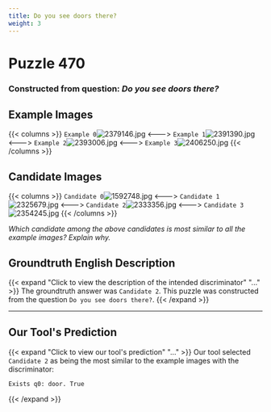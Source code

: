 ```yaml
---
title: Do you see doors there?
weight: 3
---
```


# Puzzle 470
### Constructed from question: _Do you see doors there?_


## Example Images
{{< columns >}}
`Example 0`![2379146.jpg](/gqa_images/2379146.jpg)
<--->
`Example 1`![2391390.jpg](/gqa_images/2391390.jpg)
<--->
`Example 2`![2393006.jpg](/gqa_images/2393006.jpg)
<--->
`Example 3`![2406250.jpg](/gqa_images/2406250.jpg)
{{< /columns >}}

## Candidate Images
{{< columns >}}
`Candidate 0`![1592748.jpg](/gqa_images/1592748.jpg)
<--->
`Candidate 1`![2325679.jpg](/gqa_images/2325679.jpg)
<--->
`Candidate 2`![2333356.jpg](/gqa_images/2333356.jpg)
<--->
`Candidate 3`![2354245.jpg](/gqa_images/2354245.jpg)
{{< /columns >}}

*Which candidate among the above candidates is most similar to all the example images? Explain why.*

## Groundtruth English Description

{{< expand "Click to view the description of the intended discriminator" "..." >}}
The groundtruth answer was `Candidate 2`. This puzzle was constructed from the question `Do you see doors there?`.
{{< /expand >}}

---

## Our Tool's Prediction

{{< expand "Click to view our tool's prediction" "..." >}}
Our tool selected `Candidate 2` as being the most similar to the example images with the discriminator:
```plaintext
Exists q0: door. True
```
{{< /expand >}}
